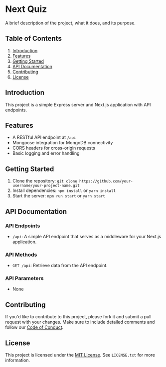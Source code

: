 **Next Quiz**
================

A brief description of the project, what it does, and its purpose.

**Table of Contents**
-----------------

1. [Introduction](#introduction)
2. [Features](#features)
3. [Getting Started](#getting-started)
4. [API Documentation](#api-documentation)
5. [Contributing](#contributing)
6. [License](#license)

**Introduction**
---------------

This project is a simple Express server and Next.js application with API endpoints.

**Features**
------------

* A RESTful API endpoint at `/api`
* Mongoose integration for MongoDB connectivity
* CORS headers for cross-origin requests
* Basic logging and error handling

**Getting Started**
-------------------

1. Clone the repository: `git clone https://github.com/your-username/your-project-name.git`
2. Install dependencies: `npm install` or `yarn install`
3. Start the server: `npm run start` or `yarn start`

**API Documentation**
----------------------

### API Endpoints

* `/api`: A simple API endpoint that serves as a middleware for your Next.js application.

### API Methods

* `GET /api`: Retrieve data from the API endpoint.

### API Parameters

* None

**Contributing**
--------------

If you'd like to contribute to this project, please fork it and submit a pull request with your changes. Make sure to include detailed comments and follow our [Code of Conduct](#code-of-conduct).

**License**
----------

This project is licensed under the [MIT License](https://opensource.org/licenses/MIT). See `LICENSE.txt` for more information.